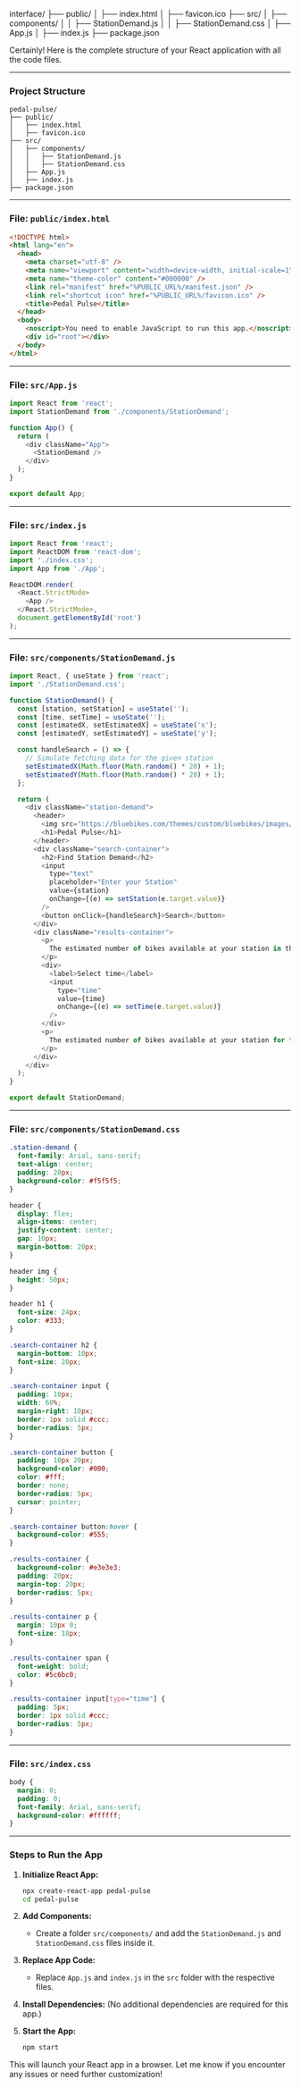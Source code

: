 

interface/
├── public/
│   ├── index.html
│   ├── favicon.ico
├── src/
│   ├── components/
│   │   ├── StationDemand.js
│   │   ├── StationDemand.css
│   ├── App.js
│   ├── index.js
├── package.json


Certainly! Here is the complete structure of your React application with all the code files.

---

### Project Structure
```
pedal-pulse/
├── public/
│   ├── index.html
│   ├── favicon.ico
├── src/
│   ├── components/
│   │   ├── StationDemand.js
│   │   ├── StationDemand.css
│   ├── App.js
│   ├── index.js
├── package.json
```

---

### File: `public/index.html`
```html
<!DOCTYPE html>
<html lang="en">
  <head>
    <meta charset="utf-8" />
    <meta name="viewport" content="width=device-width, initial-scale=1" />
    <meta name="theme-color" content="#000000" />
    <link rel="manifest" href="%PUBLIC_URL%/manifest.json" />
    <link rel="shortcut icon" href="%PUBLIC_URL%/favicon.ico" />
    <title>Pedal Pulse</title>
  </head>
  <body>
    <noscript>You need to enable JavaScript to run this app.</noscript>
    <div id="root"></div>
  </body>
</html>
```

---

### File: `src/App.js`
```javascript
import React from 'react';
import StationDemand from './components/StationDemand';

function App() {
  return (
    <div className="App">
      <StationDemand />
    </div>
  );
}

export default App;
```

---

### File: `src/index.js`
```javascript
import React from 'react';
import ReactDOM from 'react-dom';
import './index.css';
import App from './App';

ReactDOM.render(
  <React.StrictMode>
    <App />
  </React.StrictMode>,
  document.getElementById('root')
);
```

---

### File: `src/components/StationDemand.js`
```javascript
import React, { useState } from 'react';
import './StationDemand.css';

function StationDemand() {
  const [station, setStation] = useState('');
  const [time, setTime] = useState('');
  const [estimatedX, setEstimatedX] = useState('x');
  const [estimatedY, setEstimatedY] = useState('y');

  const handleSearch = () => {
    // Simulate fetching data for the given station
    setEstimatedX(Math.floor(Math.random() * 20) + 1);
    setEstimatedY(Math.floor(Math.random() * 20) + 1);
  };

  return (
    <div className="station-demand">
      <header>
        <img src="https://bluebikes.com/themes/custom/bluebikes/images/logos/logo-bluebikes.png" alt="Blue Bikes Logo" />
        <h1>Pedal Pulse</h1>
      </header>
      <div className="search-container">
        <h2>Find Station Demand</h2>
        <input
          type="text"
          placeholder="Enter your Station"
          value={station}
          onChange={(e) => setStation(e.target.value)}
        />
        <button onClick={handleSearch}>Search</button>
      </div>
      <div className="results-container">
        <p>
          The estimated number of bikes available at your station in the next hour: <span>{estimatedX}</span>
        </p>
        <div>
          <label>Select time</label>
          <input
            type="time"
            value={time}
            onChange={(e) => setTime(e.target.value)}
          />
        </div>
        <p>
          The estimated number of bikes available at your station for the specified time: <span>{estimatedY}</span>
        </p>
      </div>
    </div>
  );
}

export default StationDemand;
```

---

### File: `src/components/StationDemand.css`
```css
.station-demand {
  font-family: Arial, sans-serif;
  text-align: center;
  padding: 20px;
  background-color: #f5f5f5;
}

header {
  display: flex;
  align-items: center;
  justify-content: center;
  gap: 10px;
  margin-bottom: 20px;
}

header img {
  height: 50px;
}

header h1 {
  font-size: 24px;
  color: #333;
}

.search-container h2 {
  margin-bottom: 10px;
  font-size: 20px;
}

.search-container input {
  padding: 10px;
  width: 60%;
  margin-right: 10px;
  border: 1px solid #ccc;
  border-radius: 5px;
}

.search-container button {
  padding: 10px 20px;
  background-color: #000;
  color: #fff;
  border: none;
  border-radius: 5px;
  cursor: pointer;
}

.search-container button:hover {
  background-color: #555;
}

.results-container {
  background-color: #e3e3e3;
  padding: 20px;
  margin-top: 20px;
  border-radius: 5px;
}

.results-container p {
  margin: 10px 0;
  font-size: 18px;
}

.results-container span {
  font-weight: bold;
  color: #5c6bc0;
}

.results-container input[type="time"] {
  padding: 5px;
  border: 1px solid #ccc;
  border-radius: 5px;
}
```

---

### File: `src/index.css`
```css
body {
  margin: 0;
  padding: 0;
  font-family: Arial, sans-serif;
  background-color: #ffffff;
}
```

---

### Steps to Run the App

1. **Initialize React App:**
   ```bash
   npx create-react-app pedal-pulse
   cd pedal-pulse
   ```

2. **Add Components:**
   - Create a folder `src/components/` and add the `StationDemand.js` and `StationDemand.css` files inside it.

3. **Replace App Code:**
   - Replace `App.js` and `index.js` in the `src` folder with the respective files.

4. **Install Dependencies:**
   (No additional dependencies are required for this app.)

5. **Start the App:**
   ```bash
   npm start
   ```

This will launch your React app in a browser. Let me know if you encounter any issues or need further customization!
